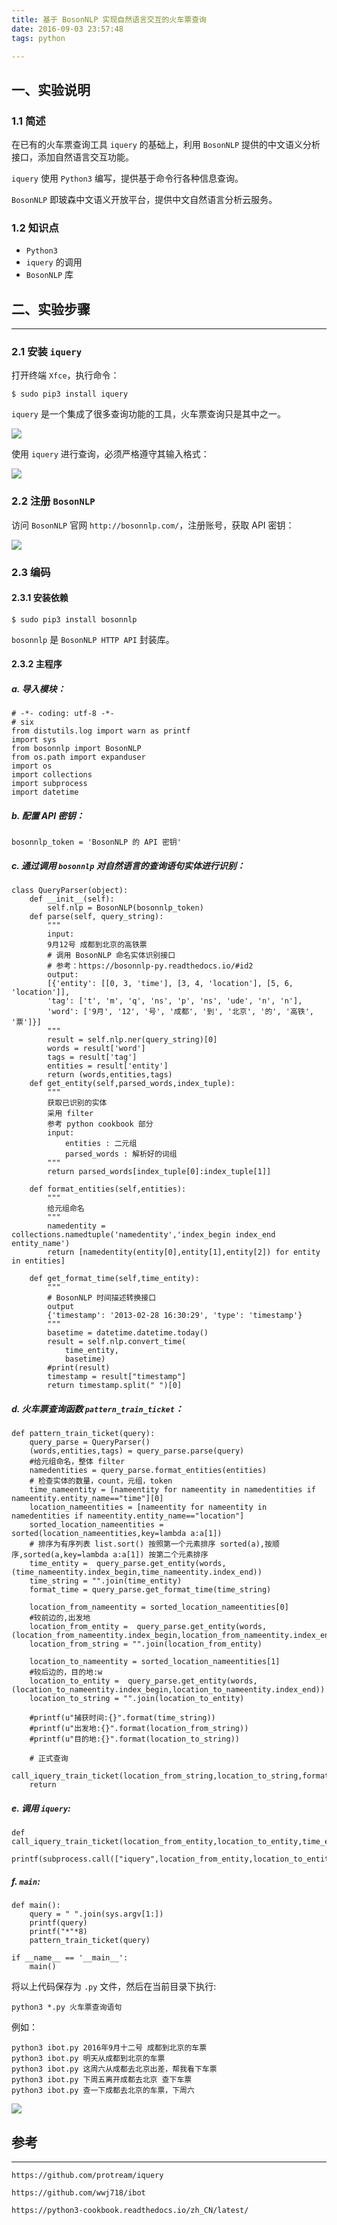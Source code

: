 ```yaml
---
title: 基于 BosonNLP 实现自然语言交互的火车票查询
date: 2016-09-03 23:57:48
tags: python

---
```


## 一、实验说明


### 1.1 简述

在已有的火车票查询工具 `iquery` 的基础上，利用 `BosonNLP` 提供的中文语义分析接口，添加自然语言交互功能。

`iquery` 使用 `Python3` 编写，提供基于命令行各种信息查询。

`BosonNLP` 即玻森中文语义开放平台，提供中文自然语言分析云服务。

<!--more-->

### 1.2 知识点

- `Python3`
- `iquery` 的调用
- `BosonNLP` 库

## 二、实验步骤

----

### 2.1 安装 `iquery`

打开终端 `Xfce`，执行命令：

```
$ sudo pip3 install iquery
```

`iquery` 是一个集成了很多查询功能的工具，火车票查询只是其中之一。

![](http://7i7k6x.com1.z0.glb.clouddn.com/images%202016-09-02%201472805831.png)

使用 `iquery` 进行查询，必须严格遵守其输入格式：

![](http://7i7k6x.com1.z0.glb.clouddn.com/images%202016-09-02%201472783889.png)



### 2.2 注册 `BosonNLP`

访问 `BosonNLP` 官网 `http://bosonnlp.com/`，注册账号，获取 API 密钥：

![](http://7i7k6x.com1.z0.glb.clouddn.com/image%2020160902.png)



### 2.3 编码

#### 2.3.1 安装依赖

```
$ sudo pip3 install bosonnlp
```

`bosonnlp` 是 `BosonNLP HTTP API` 封装库。



#### 2.3.2 主程序

##### a. 导入模块：

```
# -*- coding: utf-8 -*-
# six
from distutils.log import warn as printf
import sys
from bosonnlp import BosonNLP
from os.path import expanduser
import os
import collections
import subprocess
import datetime
```

##### b. 配置 API 密钥：

```
bosonnlp_token = 'BosonNLP 的 API 密钥'
```

##### c. 通过调用 `bosonnlp` 对自然语言的查询语句实体进行识别：

```
class QueryParser(object):
    def __init__(self):
        self.nlp = BosonNLP(bosonnlp_token)
    def parse(self, query_string):
        """
        input:
        9月12号 成都到北京的高铁票
        # 调用 BosonNLP 命名实体识别接口
        # 参考：https://bosonnlp-py.readthedocs.io/#id2
        output:
        [{'entity': [[0, 3, 'time'], [3, 4, 'location'], [5, 6, 'location']], 
        'tag': ['t', 'm', 'q', 'ns', 'p', 'ns', 'ude', 'n', 'n'],
        'word': ['9月', '12', '号', '成都', '到', '北京', '的', '高铁', '票']}]
        """
        result = self.nlp.ner(query_string)[0]
        words = result['word']
        tags = result['tag']
        entities = result['entity']
        return (words,entities,tags)
    def get_entity(self,parsed_words,index_tuple):
        """
        获取已识别的实体
        采用 filter
        参考 python cookbook 部分
        input:
            entities : 二元组
            parsed_words : 解析好的词组
        """
        return parsed_words[index_tuple[0]:index_tuple[1]]

    def format_entities(self,entities):
        """
        给元组命名
        """
        namedentity = collections.namedtuple('namedentity','index_begin index_end entity_name')
        return [namedentity(entity[0],entity[1],entity[2]) for entity in entities]

    def get_format_time(self,time_entity):
        """
        # BosonNLP 时间描述转换接口 
        output
        {'timestamp': '2013-02-28 16:30:29', 'type': 'timestamp'}
        """
        basetime = datetime.datetime.today()
        result = self.nlp.convert_time(
            time_entity,
            basetime)
        #print(result)
        timestamp = result["timestamp"]
        return timestamp.split(" ")[0]
```

##### d. 火车票查询函数 `pattern_train_ticket`：

```
def pattern_train_ticket(query):
    query_parse = QueryParser()
    (words,entities,tags) = query_parse.parse(query)
    #给元组命名，整体 filter
    namedentities = query_parse.format_entities(entities) 
    # 检查实体的数量，count，元组，token
    time_nameentity = [nameentity for nameentity in namedentities if nameentity.entity_name=="time"][0] 
    location_nameentities = [nameentity for nameentity in namedentities if nameentity.entity_name=="location"] 
    sorted_location_nameentities = sorted(location_nameentities,key=lambda a:a[1])
    # 排序为有序列表 list.sort() 按照第一个元素排序 sorted(a),按顺序,sorted(a,key=lambda a:a[1]) 按第二个元素排序
    time_entity =  query_parse.get_entity(words,(time_nameentity.index_begin,time_nameentity.index_end))
    time_string = "".join(time_entity)
    format_time = query_parse.get_format_time(time_string)

    location_from_nameentity = sorted_location_nameentities[0] 
    #较前边的,出发地
    location_from_entity =  query_parse.get_entity(words,(location_from_nameentity.index_begin,location_from_nameentity.index_end))
    location_from_string = "".join(location_from_entity)

    location_to_nameentity = sorted_location_nameentities[1] 
    #较后边的，目的地:w
    location_to_entity =  query_parse.get_entity(words,(location_to_nameentity.index_begin,location_to_nameentity.index_end))
    location_to_string = "".join(location_to_entity)

    #printf(u"捕获时间:{}".format(time_string))
    #printf(u"出发地:{}".format(location_from_string))
    #printf(u"目的地:{}".format(location_to_string))

    # 正式查询
    call_iquery_train_ticket(location_from_string,location_to_string,format_time)
    return

```

##### e. 调用 `iquery`:

```
def call_iquery_train_ticket(location_from_entity,location_to_entity,time_entity):
    printf(subprocess.call(["iquery",location_from_entity,location_to_entity,time_entity]))

```

##### f. `main`:

```
def main():
    query = " ".join(sys.argv[1:])
    printf(query)
    printf("*"*8)
    pattern_train_ticket(query)

if __name__ == '__main__':
    main()
```

将以上代码保存为 `.py` 文件，然后在当前目录下执行:

```
python3 *.py 火车票查询语句

```
例如：

```
python3 ibot.py 2016年9月十二号 成都到北京的车票
python3 ibot.py 明天从成都到北京的车票
python3 ibot.py 这周六从成都去北京出差，帮我看下车票
python3 ibot.py 下周五离开成都去北京 查下车票
python3 ibot.py 查一下成都去北京的车票，下周六
```

![](http://7i7k6x.com1.z0.glb.clouddn.com/images%202016-09-02%201472783939.png)


## 参考

---

`https://github.com/protream/iquery`

`https://github.com/wwj718/ibot`

`https://python3-cookbook.readthedocs.io/zh_CN/latest/`

